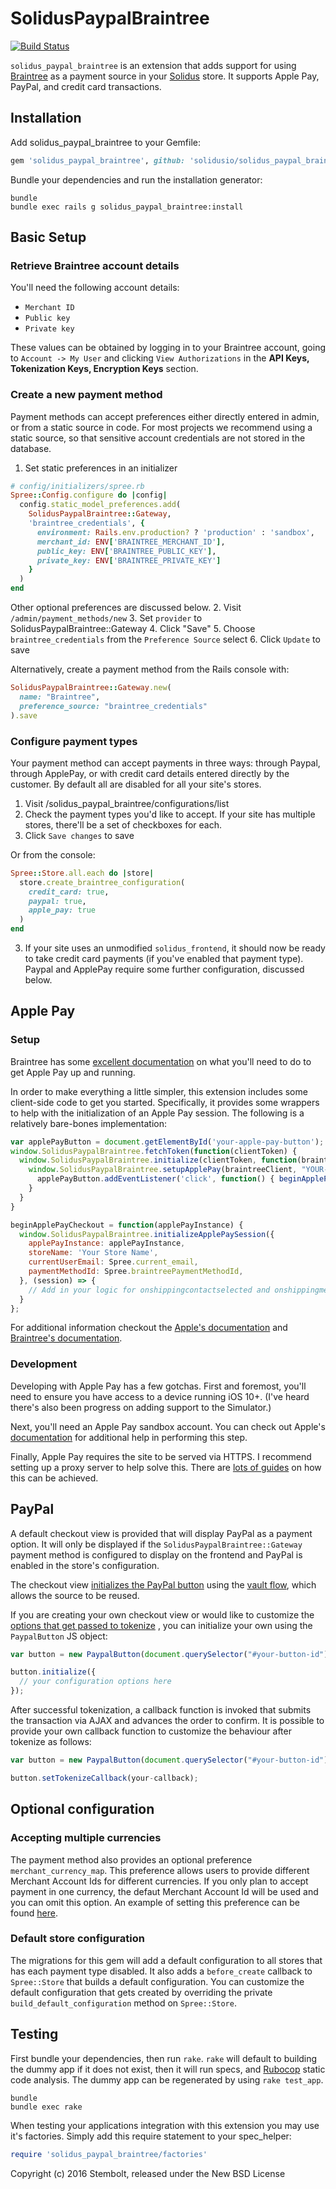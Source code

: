 SolidusPaypalBraintree
======================

[![Build Status](https://travis-ci.org/solidusio/solidus_paypal_braintree.svg?branch=master)](https://travis-ci.org/solidusio/solidus_paypal_braintree)

`solidus_paypal_braintree` is an extension that adds support for using [Braintree](https://www.braintreepayments.com) as a payment source in your [Solidus](https://solidus.io/) store. It supports Apple Pay, PayPal, and credit card transactions.

Installation
------------

Add solidus_paypal_braintree to your Gemfile:

```ruby
gem 'solidus_paypal_braintree', github: 'solidusio/solidus_paypal_braintree', branch: :master
```

Bundle your dependencies and run the installation generator:

```shell
bundle
bundle exec rails g solidus_paypal_braintree:install
```

## Basic Setup

### Retrieve Braintree account details
You'll need the following account details:
- `Merchant ID`
- `Public key`
- `Private key`

These values can be obtained by logging in to your Braintree account, going
to `Account -> My User` and clicking `View Authorizations` in the **API Keys,
Tokenization Keys, Encryption Keys** section.

### Create a new payment method
Payment methods can accept preferences either directly entered in admin, or from a static source in code. For most projects we recommend using a static source, so that sensitive account credentials are not stored in the database.

1. Set static preferences in an initializer
```ruby
# config/initializers/spree.rb
Spree::Config.configure do |config|
  config.static_model_preferences.add(
    SolidusPaypalBraintree::Gateway,
    'braintree_credentials', {
      environment: Rails.env.production? ? 'production' : 'sandbox',
      merchant_id: ENV['BRAINTREE_MERCHANT_ID'],
      public_key: ENV['BRAINTREE_PUBLIC_KEY'],
      private_key: ENV['BRAINTREE_PRIVATE_KEY']
    }
  )
end
```
Other optional preferences are discussed below.
2. Visit `/admin/payment_methods/new`
3. Set `provider` to SolidusPaypalBraintree::Gateway
4. Click "Save"
5. Choose `braintree_credentials` from the `Preference Source` select
6. Click `Update` to save

Alternatively, create a payment method from the Rails console with:
```ruby
SolidusPaypalBraintree::Gateway.new(
  name: "Braintree",
  preference_source: "braintree_credentials"
).save
```

### Configure payment types
Your payment method can accept payments in three ways: through Paypal, through ApplePay, or with credit card details entered directly by the customer. By default all are disabled for all your site's stores.
1. Visit /solidus_paypal_braintree/configurations/list
2. Check the payment types you'd like to accept. If your site has multiple stores, there'll be a set of checkboxes for each.
3. Click `Save changes` to save

Or from the console:
```ruby
Spree::Store.all.each do |store|
  store.create_braintree_configuration(
    credit_card: true,
    paypal: true,
    apple_pay: true
  )
end
```

3. If your site uses an unmodified `solidus_frontend`, it should now be ready to take credit card payments (if you've enabled that payment type). Paypal and ApplePay require some further configuration, discussed below.

Apple Pay
---------

### Setup
Braintree has some [excellent documentation](https://developers.braintreepayments.com/guides/apple-pay/configuration/javascript/v3) on what you'll need to do to get Apple Pay up and running.

In order to make everything a little simpler, this extension includes some client-side code to get you started. Specifically, it provides some wrappers to help with the initialization of an Apple Pay session. The following is a relatively bare-bones implementation:
```javascript
var applePayButton = document.getElementById('your-apple-pay-button');
window.SolidusPaypalBraintree.fetchToken(function(clientToken) {
  window.SolidusPaypalBraintree.initialize(clientToken, function(braintreeClient) {
    window.SolidusPaypalBraintree.setupApplePay(braintreeClient, "YOUR-MERCHANT-ID", funtion(applePayInstance) {
      applePayButton.addEventListener('click', function() { beginApplePayCheckout(applePayInstance) });
    }
  }
}

beginApplePayCheckout = function(applePayInstance) {
  window.SolidusPaypalBraintree.initializeApplePaySession({
    applePayInstance: applePayInstance,
    storeName: 'Your Store Name',
    currentUserEmail: Spree.current_email,
    paymentMethodId: Spree.braintreePaymentMethodId,
  }, (session) => {
    // Add in your logic for onshippingcontactselected and onshippingmethodselected.
  }
};
```

For additional information checkout the [Apple's documentation](https://developer.apple.com/reference/applepayjs/) and [Braintree's documentation](https://developers.braintreepayments.com/guides/apple-pay/client-side/javascript/v3).

### Development
Developing with Apple Pay has a few gotchas. First and foremost, you'll need to ensure you have access to a device running iOS 10+. (I've heard there's also been progress on adding support to the Simulator.)

Next, you'll need an Apple Pay sandbox account. You can check out Apple's [documentation](https://developer.apple.com/support/apple-pay-sandbox/) for additional help in performing this step.

Finally, Apple Pay requires the site to be served via HTTPS. I recommend setting up a proxy server to help solve this. There are [lots of guides](https://www.google.ca/search?q=nginx+reverse+proxy+ssl+localhost) on how this can be achieved.

PayPal
------

A default checkout view is provided that will display PayPal as a payment option.
It will only be displayed if the `SolidusPaypalBraintree::Gateway` payment
method is configured to display on the frontend and PayPal is enabled in the
store's configuration.

The checkout view
[initializes the PayPal button](/lib/views/frontend/spree/checkout/payment/_paypal_braintree.html.erb)
using the
[vault flow](https://developers.braintreepayments.com/guides/paypal/overview/javascript/v3),
which allows the source to be reused.

If you are creating your own checkout view or would like to customize the
[options that get passed to tokenize](https://braintree.github.io/braintree-web/3.6.3/PayPal.html#tokenize)
, you can initialize your own using the `PaypalButton` JS object:

```javascript
var button = new PaypalButton(document.querySelector("#your-button-id"));

button.initialize({
  // your configuration options here
});
```

After successful tokenization, a callback function is invoked that submits the
transaction via AJAX and advances the order to confirm. It is possible to provide
your own callback function to customize the behaviour after tokenize as follows:

```javascript
var button = new PaypalButton(document.querySelector("#your-button-id"));

button.setTokenizeCallback(your-callback);
```

## Optional configuration

### Accepting multiple currencies
The payment method also provides an optional preference `merchant_currency_map`.
This preference allows users to provide different Merchant Account Ids for
different currencies. If you only plan to accept payment in one currency, the
defaut Merchant Account Id will be used and you can omit this option.
An example of setting this preference can be found
[here](https://github.com/solidusio/solidus_paypal_braintree/blob/master/spec/spec_helper.rb#L70-L72).

### Default store configuration
The migrations for this gem will add a default configuration to all stores that
has each payment type disabled. It also adds a `before_create` callback to
`Spree::Store` that builds a default configuration. You can customize the
default configuration that gets created by overriding the private
`build_default_configuration` method on `Spree::Store`.

Testing
-------

First bundle your dependencies, then run `rake`. `rake` will default to building the dummy app if it does not exist, then it will run specs, and [Rubocop](https://github.com/bbatsov/rubocop) static code analysis. The dummy app can be regenerated by using `rake test_app`.

```shell
bundle
bundle exec rake
```

When testing your applications integration with this extension you may use it's factories.
Simply add this require statement to your spec_helper:

```ruby
require 'solidus_paypal_braintree/factories'
```

Copyright (c) 2016 Stembolt, released under the New BSD License
